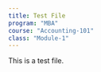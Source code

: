 ```yaml
---
title: Test File
program: "MBA"
course: "Accounting-101"
class: "Module-1"
---
```

This is a test file.
